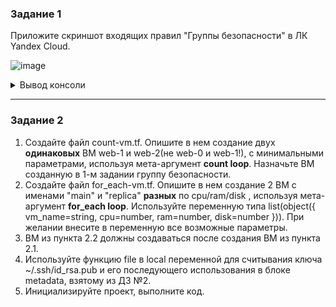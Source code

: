 ### Задание 1

Приложите скриншот входящих правил "Группы безопасности" в ЛК Yandex Cloud.

![image](https://github.com/busuek/work/assets/101875725/e6dd2cff-422d-4553-b152-6a37860ca693)

<details>
<summary>Вывод консоли</summary>

``` sh
admin@virtual: ~/Desktop/projects/devops-netology/assets/terraform-03-control-structures/src$ terraform apply 

Terraform used the selected providers to generate the following execution plan. Resource actions are indicated with the following symbols:
  + create

...

Plan: 3 to add, 0 to change, 0 to destroy.

Do you want to perform these actions?
  Terraform will perform the actions described above.
  Only 'yes' will be accepted to approve.

  Enter a value: yes

yandex_vpc_network.develop: Creating...
yandex_vpc_network.develop: Creation complete after 1s [id=enpredncv398taslojr7]
yandex_vpc_subnet.develop: Creating...
yandex_vpc_security_group.example: Creating...
yandex_vpc_subnet.develop: Creation complete after 0s [id=e9bfgpik2rb0jlgp3gvp]
yandex_vpc_security_group.example: Creation complete after 1s [id=enpufp91vrv8e2nikfrk]

Apply complete! Resources: 3 added, 0 changed, 0 destroyed.
```   
</details>

------

### Задание 2

1. Создайте файл count-vm.tf. Опишите в нем создание двух **одинаковых** ВМ  web-1 и web-2(не web-0 и web-1!), с минимальными параметрами, используя мета-аргумент **count loop**. Назначьте ВМ созданную в 1-м задании группу безопасности.
2. Создайте файл for_each-vm.tf. Опишите в нем создание 2 ВМ с именами "main" и "replica" **разных** по cpu/ram/disk , используя мета-аргумент **for_each loop**. Используйте переменную типа list(object({ vm_name=string, cpu=number, ram=number, disk=number  })). При желании внесите в переменную все возможные параметры.
3. ВМ из пункта 2.2 должны создаваться после создания ВМ из пункта 2.1.
4. Используйте функцию file в local переменной для считывания ключа ~/.ssh/id_rsa.pub и его последующего использования в блоке metadata, взятому из ДЗ №2.
5. Инициализируйте проект, выполните код.
